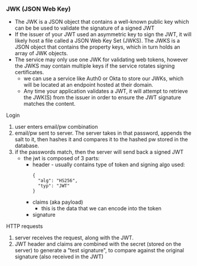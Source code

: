 
### JWK (JSON Web Key)
- The JWK is a JSON object that contains a well-known public key which can be be used to validate the signature of a signed JWT
- If the issuer of your JWT used an asymmetric key to sign the JWT, it will likely host a file called a JSON Web Key Set (JWKS). The JWKS is a JSON object that contains the property keys, which in turn holds an array of JWK objects.
- The service may only use one JWK for validating web tokens, however the JWKS may contain multiple keys if the service rotates signing certificates.
	- we can use a service like Auth0 or Okta to store our JWKs, which will be located at an endpoint hosted at their domain. 
	- Any time your application validates a JWT, it will attempt to retrieve the JWK(S) from the issuer in order to ensure the JWT signature matches the content.

Login
1. user enters email/pw combination
2. email/pw sent to server. The server takes in that password, appends the salt to it, then hashes it and compares it to the hashed pw stored in the database.
3. if the passwords match, then the server will send back a signed JWT 
	- the jwt is composed of 3 parts:
		- header - usually contains type of token and signing algo used:
			```
			{
			  "alg": "HS256",
			  "typ": "JWT"
			}
			```
		- claims (aka payload)
			- this is the data that we can encode into the token
		- signature

HTTP requests
1. server receives the request, along with the JWT.
2. JWT header and claims are combined with the secret (stored on the server) to generate a "test signature", to compare against the original signature (also received in the JWT) 
